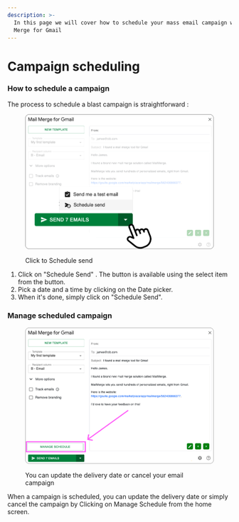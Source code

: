 ```yaml
---
description: >-
  In this page we will cover how to schedule your mass email campaign with Mail
  Merge for Gmail
---
```


# Campaign scheduling



### How to schedule a campaign

The process to schedule a blast campaign is straightforward :

<figure><img src="../.gitbook/assets/Click on schedule mass email campaign.png" alt="" width="563"><figcaption><p>Click to Schedule send</p></figcaption></figure>

1. Click on "Schedule Send" . The button is available using the select item from the button.&#x20;
2. Pick a date and a time by clicking on the Date picker.
3. When it's done, simply click on "Schedule Send".&#x20;

### Manage scheduled campaign



<figure><img src="../.gitbook/assets/Manage schedule campaigns.png" alt="" width="563"><figcaption><p>You can update the delivery date or cancel your email campaign</p></figcaption></figure>

When a campaign is scheduled, you can update the delivery date or simply cancel the campaign by Clicking on Manage Schedule from the home screen.

